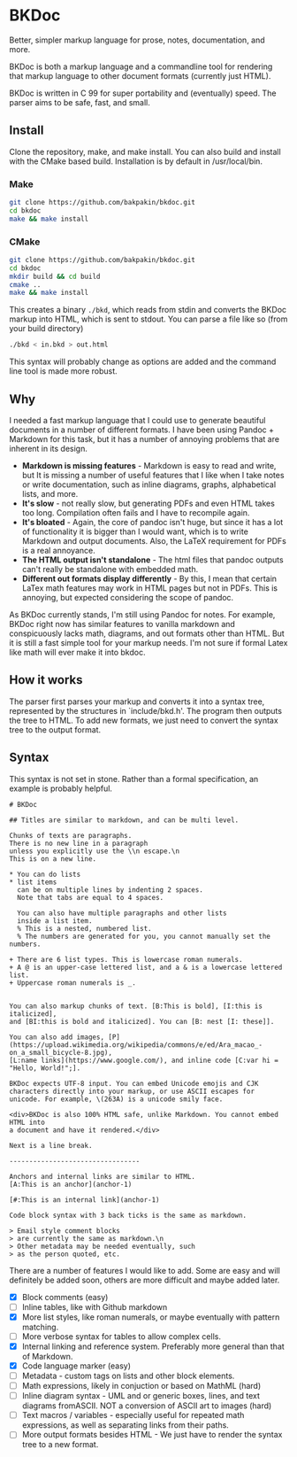 # BKDoc

Better, simpler markup language for prose, notes, documentation, and more.

BKDoc is both a markup language and a commandline tool for rendering that
markup language to other document formats (currently just HTML).

BKDoc is written in C 99 for super portability and (eventually) speed. The
parser aims to be safe, fast, and small.

## Install

Clone the repository, make, and make install. You can also build and install with the
CMake based build. Installation is by default in /usr/local/bin.

### Make
```bash
git clone https://github.com/bakpakin/bkdoc.git
cd bkdoc
make && make install
```

### CMake
```bash
git clone https://github.com/bakpakin/bkdoc.git
cd bkdoc
mkdir build && cd build
cmake ..
make && make install
```

This creates a binary `./bkd`, which reads from stdin and converts the BKDoc markup into HTML,
which is sent to stdout. You can parse a file like so (from your build directory)

```bash
./bkd < in.bkd > out.html
```

This syntax will probably change as options are added and the command line tool is made more robust.

## Why

I needed a fast markup language that I could use to generate beautiful documents
in a number of different formats. I have been using Pandoc + Markdown for this task, but
it has a number of annoying problems that are inherent in its design.

* **Markdown is missing features** - Markdown is easy to read and write, but It is missing a number of useful
  features that I like when I take notes or write documentation, such as inline diagrams, graphs, alphabetical lists,
  and more.
* **It's slow** - not really slow, but generating PDFs and even HTML takes too long. Compilation often
  fails and I have to recompile again.
* **It's bloated** - Again, the core of pandoc isn't huge, but since it has a lot of functionality
  it is bigger than I would want, which is to write Markdown and output documents.
  Also, the LaTeX requirement for PDFs is a real annoyance.
* **The HTML output isn't standalone** - The html files that pandoc outputs can't really be standalone
  with embedded math.
* **Different out formats display differently** - By this, I mean that certain LaTex math features may work
  in HTML pages but not in PDFs. This is annoying, but expected considering the scope of pandoc.

As BKDoc currently stands, I'm still using Pandoc for notes. For example, BKDoc right now has similar features
to vanilla markdown and conspicuously lacks math, diagrams, and out formats other than HTML. But it is still a fast simple tool
for your markup needs. I'm not sure if formal Latex like math will ever make it into bkdoc.

## How it works

The parser first parses your markup and converts it into a syntax tree, represented by
the structures in `include/bkd.h'. The program then outputs the tree to HTML. To add new
formats, we just need to convert the syntax tree to the output format.

## Syntax

This syntax is not set in stone. Rather than a formal specification, an example is probably helpful.

```
# BKDoc

## Titles are similar to markdown, and can be multi level.

Chunks of texts are paragraphs.
There is no new line in a paragraph
unless you explicitly use the \\n escape.\n
This is on a new line.

* You can do lists
* list items
  can be on multiple lines by indenting 2 spaces.
  Note that tabs are equal to 4 spaces.

  You can also have multiple paragraphs and other lists
  inside a list item.
  % This is a nested, numbered list.
  % The numbers are generated for you, you cannot manually set the numbers.

+ There are 6 list types. This is lowercase roman numerals.
+ A @ is an upper-case lettered list, and a & is a lowercase lettered list.
+ Uppercase roman numerals is _.


You can also markup chunks of text. [B:This is bold], [I:this is italicized],
and [BI:this is bold and italicized]. You can [B: nest [I: these]].

You can also add images, [P](https://upload.wikimedia.org/wikipedia/commons/e/ed/Ara_macao_-on_a_small_bicycle-8.jpg),
[L:name links](https://www.google.com/), and inline code [C:var hi = "Hello, World!";].

BKDoc expects UTF-8 input. You can embed Unicode emojis and CJK
characters directly into your markup, or use ASCII escapes for
unicode. For example, \(263A) is a unicode smily face.

<div>BKDoc is also 100% HTML safe, unlike Markdown. You cannot embed HTML into
a document and have it rendered.</div>

Next is a line break.

---------------------------------

Anchors and internal links are similar to HTML.
[A:This is an anchor](anchor-1)

[#:This is an internal link](anchor-1)

Code block syntax with 3 back ticks is the same as markdown.

> Email style comment blocks
> are currently the same as markdown.\n
> Other metadata may be needed eventually, such
> as the person quoted, etc.

```

There are a number of features I would like to add. Some are easy and will
definitely be added soon, others are more difficult and maybe added later.

- [X] Block comments (easy)
- [ ] Inline tables, like with Github markdown
- [X] More list styles, like roman numerals, or maybe eventually with pattern matching.
- [ ] More verbose syntax for tables to allow complex cells.
- [X] Internal linking and reference system. Preferably more general than that of Markdown.
- [X] Code language marker (easy)
- [ ] Metadata - custom tags on lists and other block elements.
- [ ] Math expressions, likely in conjuction or based on MathML (hard)
- [ ] Inline diagram syntax - UML and or generic boxes, lines, and text diagrams fromASCII. NOT a conversion of ASCII art to images (hard)
- [ ] Text macros / variables - especially useful for repeated math expressions, as well as separating links from their paths.
- [ ] More output formats besides HTML - We just have to render the syntax tree to a new format.
